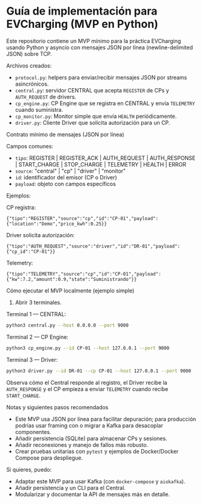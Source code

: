 # Guía de implementación para EVCharging (MVP en Python)

Este repositorio contiene un MVP mínimo para la práctica EVCharging usando Python y
asyncio con mensajes JSON por línea (newline-delimited JSON) sobre TCP.

Archivos creados:

- `protocol.py`: helpers para enviar/recibir mensajes JSON por streams asincrónicos.
- `central.py`: servidor CENTRAL que acepta `REGISTER` de CPs y `AUTH_REQUEST` de drivers.
- `cp_engine.py`: CP Engine que se registra en CENTRAL y envía `TELEMETRY` cuando suministra.
- `cp_monitor.py`: Monitor simple que envía `HEALTH` periódicamente.
- `driver.py`: Cliente Driver que solicita autorización para un CP.

Contrato mínimo de mensajes (JSON por línea)

Campos comunes:
- `tipo`: REGISTER | REGISTER_ACK | AUTH_REQUEST | AUTH_RESPONSE | START_CHARGE | STOP_CHARGE | TELEMETRY | HEALTH | ERROR
- `source`: "central" | "cp" | "driver" | "monitor"
- `id`: identificador del emisor (CP o Driver)
- `payload`: objeto con campos específicos

Ejemplos:

CP registra:
```
{"tipo":"REGISTER","source":"cp","id":"CP-01","payload":{"location":"Demo","price_kwh":0.25}}
```

Driver solicita autorización:
```
{"tipo":"AUTH_REQUEST","source":"driver","id":"DR-01","payload":{"cp_id":"CP-01"}}
```

Telemetry:
```
{"tipo":"TELEMETRY","source":"cp","id":"CP-01","payload":{"kw":7.2,"amount":0.9,"state":"Suministrando"}}
```

Cómo ejecutar el MVP localmente (ejemplo simple)

1. Abrir 3 terminales.

Terminal 1 — CENTRAL:

```bash
python3 central.py --host 0.0.0.0 --port 9000
```

Terminal 2 — CP Engine:

```bash
python3 cp_engine.py --id CP-01 --host 127.0.0.1 --port 9000
```

Terminal 3 — Driver:

```bash
python3 driver.py --id DR-01 --cp CP-01 --host 127.0.0.1 --port 9000
```

Observa cómo el Central responde al registro, el Driver recibe la `AUTH_RESPONSE` y el
CP empieza a enviar `TELEMETRY` cuando recibe `START_CHARGE`.

Notas y siguientes pasos recomendados

- Este MVP usa JSON por línea para facilitar depuración; para producción podrías usar
  framing con <STX><DATA><ETX><LRC> o migrar a Kafka para desacoplar componentes.
- Añadir persistencia (SQLite) para almacenar CPs y sesiones.
- Añadir reconexiones y manejo de fallos más robusto.
- Crear pruebas unitarias con `pytest` y ejemplos de Docker/Docker Compose para despliegue.

Si quieres, puedo:
- Adaptar este MVP para usar Kafka (con `docker-compose` y `aiokafka`).
- Añadir persistencia y un CLI para el Central.
- Modularizar y documentar la API de mensajes más en detalle.
